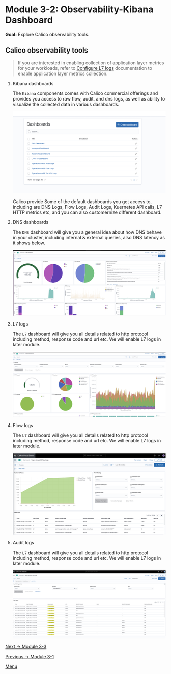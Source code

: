 # Module 3-2: Observability-Kibana Dashboard

**Goal:** Explore Calico observability tools.

## Calico observability tools

>If you are interested in enabling collection of application layer metrics for your workloads, refer to [Configure L7 logs](https://docs.tigera.io/visibility/elastic/l7/configure) documentation to enable application layer metrics collection.

1. Kibana dashboards

    The `Kibana` components comes with Calico commercial offerings and provides you access to raw flow, audit, and dns logs, as well as ability to visualize the collected data in various dashboards.

    ![kibana dashboard](../img/kibana-dashboard.png)

    Calico provide Some of the default dashboards you get access to, including are DNS Logs, Flow Logs, Audit Logs, Kuernetes API calls, L7 HTTP metrics etc, and you can also customernize different dashboard. 

2. DNS dashboards   

    The `DNS` dashboard will give you a general idea about how DNS behave in your cluster, including internal & external queries, also DNS latency as it shows below.

     ![kibana dns dashboard](../img/kibana-dns-dashboard.png)

3. L7 logs    

    The `L7` dashboard will give you all details related to http protocol including method, response code and url etc. We will enable L7 logs in later module.

     ![kibana l7 logs](../img/kibana-l7-log.png)

4. Flow logs

    The `L7` dashboard will give you all details related to http protocol including method, response code and url etc. We will enable L7 logs in later module.

     ![kibana flow logs](../img/kibana-flow-logs.png)


5. Audit logs

    The `L7` dashboard will give you all details related to http protocol including method, response code and url etc. We will enable L7 logs in later module.

     ![kibana audit logs](../img/kibana-audit-log.png)



[Next -> Module 3-3](../modules/dynamic-packet-capture.md)

[Previous -> Module 3-1](../modules/dynamic-service-graph.md)

[Menu](../README.md)